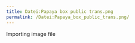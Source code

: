 ```yaml
---
title: Datei:Papaya box public trans.png
permalink: /Datei:Papaya_box_public_trans.png/
---
```


Importing image file